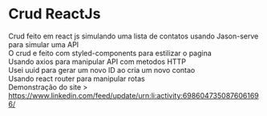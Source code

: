 # Crud ReactJs
Crud feito em react js simulando uma lista de contatos usando Jason-serve para simular uma API<br>
O crud e feito com styled-components para estilizar o pagina<br>
Usando axios para manipular API com metodos HTTP<br>
Usei uuid para gerar um novo ID ao cria um novo contao<br>
Usando react router para manipular rotas<br>
Demonstração do site > https://www.linkedin.com/feed/update/urn:li:activity:6986047350876061696/

